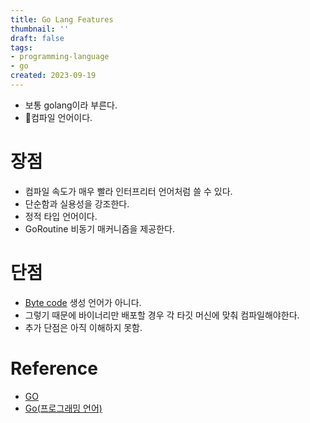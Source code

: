 ```yaml
---
title: Go Lang Features
thumbnail: ''
draft: false
tags:
- programming-language
- go
created: 2023-09-19
---
```


* 보통 golang이라 부른다.
* 컴파일 언어이다.

# 장점

* 컴파일 속도가 매우 빨라 인터프리터 언어처럼 쓸 수 있다.
* 단순함과 실용성을 강조한다.
* 정적 타입 언어이다.
* GoRoutine 비동기 매커니즘을 제공한다.

# 단점

* [Byte code](Byte%20code.md) 생성 언어가 아니다.
* 그렇기 때문에 바이너리만 배포할 경우 각 타깃 머신에 맞춰 컴파일해야한다.
* 추가 단점은 아직 이해하지 못함.

# Reference

* [GO](https://go.dev/)
* [Go(프로그래밍 언어)](https://namu.wiki/w/Go(%ED%94%84%EB%A1%9C%EA%B7%B8%EB%9E%98%EB%B0%8D%20%EC%96%B8%EC%96%B4))
